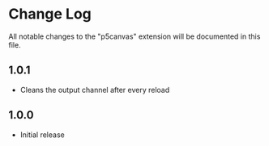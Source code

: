 # Change Log
All notable changes to the "p5canvas" extension will be documented in this file.

## 1.0.1

- Cleans the output channel after every reload

## 1.0.0
- Initial release